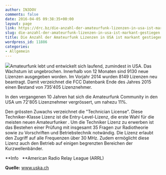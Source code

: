 ```yaml
---
author: IN3DOV
comments: false
date: 2016-04-05 09:38:35+00:00
layout: page
link: https://drc.bz/die-anzahl-der-amateurfunk-lizenzen-in-usa-ist-markant-gestiegen/
slug: die-anzahl-der-amateurfunk-lizenzen-in-usa-ist-markant-gestiegen
title: Die Anzahl der Amateurfunk Lizenzen in USA ist markant gestiegen.
wordpress_id: 11886
categories:
- Allgemein
---
```


[![](http://uska.ch/typo3temp/pics/c0847de287.jpg)](http://uska.ch/uploads/pics/logo_ARRL.jpg)Amateurfunk lebt und entwickelt sich laufend, zumindest in USA. Das Wachstum ist ungebrochen. Innerhalb von 12 Monaten sind 9130 neue Lizenzen ausgegeben worden. Im Vorjahr 2014 wurden 8149 Lizenzen neu beantragt. Damit verzeichnet die FCC Datenbank Ende des Jahres 2015 einen Bestand von 735'405 Lizenznehmer.

In den vergangenen 10 Jahren hat sich die Amateurfunk Community in den USA um 72'805 Lizenznehmer vergrössert, um nahezu 11%.

Den grössten Zuwachs verzeichnet die "Technician License". Diese Techniker-Klasse Lizenz ist die Entry-Level-Lizenz, die erste Wahl für die meisten neuen Amateurfunker . Um die Techniker Lizenz zu erwerben ist das Bestehen einer Prüfung mit insgesamt 35 Fragen zur Radiotheorie sowie zu Vorschriften und Betriebstechnik notwändig. Die Lizenz erlaubt den Zugriff auf alle Frequenzen über 30 MHz. Zudem ermöglicht diese Lizenz auch den Betrieb auf einigen begrenzten Bereichen der Kurzwellenbänder.


**Info   **American Radio Relay League (ARRL)


**Quelle:** www.uska.ch
